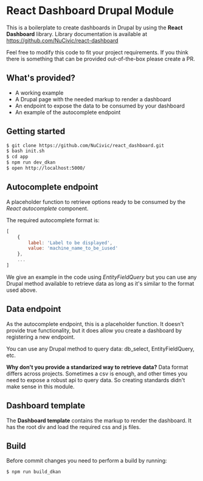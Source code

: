 # React Dashboard Drupal Module

This is a boilerplate to create dashboards in Drupal by using the **React Dashboard** library. Library documentation is available at https://github.com/NuCivic/react-dashboard

Feel free to modify this code to fit your project requirements. If you think there is something that can be provided out-of-the-box please create a PR.


## What's provided?

* A working example
* A Drupal page with the needed markup to render a dashboard
* An endpoint to expose the data to be consumed by your dashboard
* An example of the autocomplete endpoint


## Getting started

```bash
$ git clone https://github.com/NuCivic/react_dashboard.git
$ bash init.sh
$ cd app
$ npm run dev_dkan
$ open http://localhost:5000/
```


## Autocomplete endpoint

A placeholder function to retrieve options ready to be consumed by the *React autocomplete* component.

The required autocomplete format is:

```javascript
[
    {
        label: 'Label to be displayed',
        value: 'machine_name_to_be_iused'
    },
    ...
]
```

We give an example in the code using *EntityFieldQuery* but you can use any Drupal method available to retrieve data as long as it's similar to the format used above.


## Data endpoint

As the autocomplete endpoint, this is a placeholder function. It doesn't provide true functionality, but it does allow you create a dashboard by registering a new endpoint.

You can use any Drupal method to query data: db_select, EntityFieldQuery, etc. 

**Why don't you provide a standarized way to retrieve data?**
Data format differs across projects. Sometimes a csv is enough, and other times you need to expose a robust api to query data. So creating standards didn't make sense in this module. 


## Dashboard template

The **Dashboard template** contains the markup to render the dashboard. It has the root div and load the required css and js files.


## Build

Before commit changes you need to perform a build by running:

```bash
$ npm run build_dkan
```
